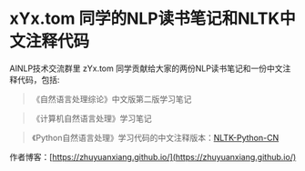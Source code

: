 # xYx.tom 同学的NLP读书笔记和NLTK中文注释代码

AINLP技术交流群里 zYx.tom 同学贡献给大家的两份NLP读书笔记和一份中文注释代码，包括:

> 《自然语言处理综论》中文版第二版学习笔记

> 《计算机自然语言处理》学习笔记

> 《Python自然语言处理》学习代码的中文注释版本：[NLTK-Python-CN](https://github.com/zhuyuanxiang/NLTK-Python-CN)

作者博客：[https://zhuyuanxiang.github.io/](https://zhuyuanxiang.github.io/)
